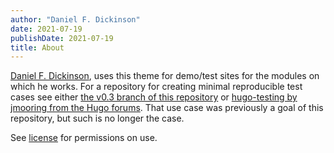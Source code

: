 ```yaml
---
author: "Daniel F. Dickinson"
date: 2021-07-19
publishDate: 2021-07-19
title: About
---
```


[Daniel F. Dickinson](https://github.com/danielfdickinson), uses this theme for demo/test sites for the modules on which he works. For a repository for creating minimal reproducible test cases see either [the v0.3 branch of this repository](https://github.com/danielfdickinson/minimal-test-theme-hugo-dfd/tree/v0.3) or [hugo-testing by jmooring from the Hugo forums](https://github.com/jmooring/hugo-testing). That use case was previously a goal of this repository, but such is no longer the case.

See [license](https://github.com/danielfdickinson/minimal-test-theme-hugo-dfd/blob/master/LICENSE) for permissions on use.

